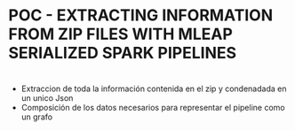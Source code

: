 # #######################################################################################
#   POC - EXTRACTING INFORMATION FROM ZIP FILES WITH MLEAP SERIALIZED  SPARK PIPELINES
# #######################################################################################

* Extraccion de toda la información contenida en el zip y condenadada en un unico Json
* Composición de los datos necesarios para representar el pipeline como un grafo

